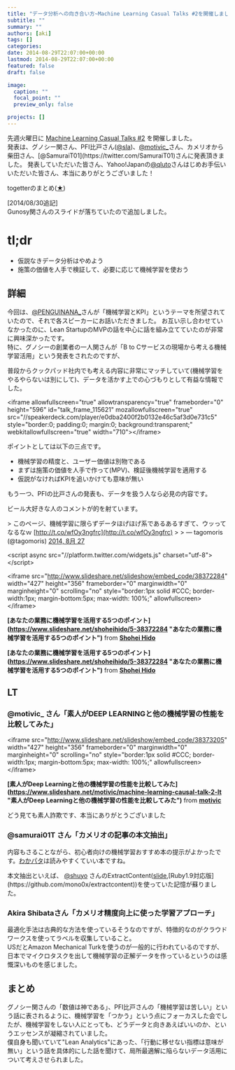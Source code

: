 ```yaml
---
title: "データ分析への向き合い方~Machine Learning Casual Talks #2を開催しました #MLCT"
subtitle: ""
summary: ""
authors: [aki]
tags: []
categories: 
date: 2014-08-29T22:07:00+00:00
lastmod: 2014-08-29T22:07:00+00:00
featured: false
draft: false

image:
  caption: ""
  focal_point: ""
  preview_only: false

projects: []
---
```

先週火曜日に [Machine Learning Casual Talks #2](http://mlct.connpass.com/event/8036/) を開催しました。  
発表は、グノシー関さん、PFI比戸さん([@sla](https://twitter.com/sla))、[@motivic\_](https://twitter.com/motivic_)さん、カメリオから柴田さん、[@SamuraiT01](https://twitter.com/SamuraiT01)さんに発表頂きました。  
発表していただいた皆さん、Yahoo!Japanの[@qluto](https://twitter.com/qluto)さんはじめお手伝いいただいた皆さん、本当にありがとうございました！

togetterのまとめ([★](http://togetter.com/li/711785))

[2014/08/30追記]  
Gunosy関さんのスライドが落ちていたので追加しました。

# tl;dr

- 仮説なきデータ分析はやめよう
- 施策の価値を人手で検証して、必要に応じて機械学習を使おう

## 詳細

今回は、[@PENGUINANA\_](https://twitter.com/PENGUINANA_)さんが「機械学習とKPI」というテーマを所望されていたので、それで各スピーカーにお話いただきました。  
お互い示し合わせていなかったのに、Lean StartupのMVPの話を中心に話を組み立てていたのが非常に興味深かったです。  
特に、グノシーの創業者の一人関さんが「B to Cサービスの現場から考える機械学習活用」という発表をされたのですが、  
  
普段からクックパッド社内でも考える内容に非常にマッチしていて(機械学習をやるやらないは別にして)、データを活かす上での心づもりとして有益な情報でした。

&lt;iframe allowfullscreen=&quot;true&quot; allowtransparency=&quot;true&quot; frameborder=&quot;0&quot; height=&quot;596&quot; id=&quot;talk_frame_115621&quot; mozallowfullscreen=&quot;true&quot; src=&quot;//speakerdeck.com/player/e0dba2400f2b0132e46c5af3d0e731c5&quot; style=&quot;border:0; padding:0; margin:0; background:transparent;&quot; webkitallowfullscreen=&quot;true&quot; width=&quot;710&quot;&gt;&lt;/iframe&gt;

ポイントとしては以下の三点です。

- 機械学習の精度と、ユーザー価値は別物である
- まずは施策の価値を人手で作って(MPV)、検証後機械学習を適用する
- 仮説がなければKPIを追いかけても意味が無い

もう一つ、PFIの比戸さんの発表も、データを扱う人なら必見の内容です。

ビール大好きな人のコメントが的を射ています。

&gt; このページ、機械学習に限らずデータほげほげ系であるあるすぎて、ウッってなるなｗ [http://t.co/wfOy3ngfrc](http://t.co/wfOy3ngfrc)
&gt; 
&gt; — tagomoris (@tagomoris) [2014, 8月 27](https://twitter.com/tagomoris/status/504443365681688576)

&lt;script async src=&quot;//platform.twitter.com/widgets.js&quot; charset=&quot;utf-8&quot;&gt;&lt;/script&gt;

&lt;iframe src=&quot;http://www.slideshare.net/slideshow/embed_code/38372284&quot; width=&quot;427&quot; height=&quot;356&quot; frameborder=&quot;0&quot; marginwidth=&quot;0&quot; marginheight=&quot;0&quot; scrolling=&quot;no&quot; style=&quot;border:1px solid #CCC; border-width:1px; margin-bottom:5px; max-width: 100%;&quot; allowfullscreen&gt; &lt;/iframe&gt;

  **[あなたの業務に機械学習を活用する5つのポイント](https://www.slideshare.net/shoheihido/5-38372284 &quot;あなたの業務に機械学習を活用する5つのポイント&quot;)** from **[Shohei Hido](http://www.slideshare.net/shoheihido)** 

  **[あなたの業務に機械学習を活用する5つのポイント](https://www.slideshare.net/shoheihido/5-38372284 &quot;あなたの業務に機械学習を活用する5つのポイント&quot;)** from **[Shohei Hido](http://www.slideshare.net/shoheihido)** 

## LT

### @motivic\_ さん「素人がDEEP LEARNINGと他の機械学習の性能を比較してみた」

&lt;iframe src=&quot;http://www.slideshare.net/slideshow/embed_code/38373205&quot; width=&quot;427&quot; height=&quot;356&quot; frameborder=&quot;0&quot; marginwidth=&quot;0&quot; marginheight=&quot;0&quot; scrolling=&quot;no&quot; style=&quot;border:1px solid #CCC; border-width:1px; margin-bottom:5px; max-width: 100%;&quot; allowfullscreen&gt; &lt;/iframe&gt;

  **[素人がDeep Learningと他の機械学習の性能を比較してみた](https://www.slideshare.net/motivic/machine-learning-causal-talk-2-lt &quot;素人がDeep Learningと他の機械学習の性能を比較してみた&quot;)** from **[motivic](http://www.slideshare.net/motivic)** 

どう見ても素人詐欺です、本当にありがとうございました

### @samurai01T さん「カメリオの記事の本文抽出」

内容もさることながら、初心者向けの機械学習おすすめ本の提示がよかったです。[わかパタ](http://www.amazon.co.jp/dp/4274131491)は読みやすくていい本ですね。

本文抽出といえば、 [@shuyo](https://twitter.com/shuyo) さんのExtractContent([slide]([http://www.slideshare.net/shuyo/web-using-crf](http://www.slideshare.net/shuyo/web-using-crf)),[Ruby1.9対応版](https://github.com/mono0x/extractcontent))を使っていた記憶が蘇りました。

### Akira Shibataさん「カメリオ精度向上に使った学習アプローチ」

最適化手法は古典的な方法を使っているそうなのですが、特徴的なのがクラウドワークスを使ってラベルを収集していること。  
USだとAmazon Mechanical Turkを使うのが一般的に行われているのですが、日本でマイクロタスクを出して機械学習の正解データを作っているというのは感慨深いものを感じました。

## まとめ

グノシー関さんの「数値は神である」、PFI比戸さんの「機械学習は苦しい」という話に表されるように、機械学習を「つかう」という点にフォーカスした会でしたが、機械学習をしない人にとっても、どうデータと向きあえばいいのか、というエッセンスが凝縮されていました。  
僕自身も聞いていて&quot;Lean Analytics&quot;にあった、「行動に移せない指標は意味が無い」という話を具体的にした話を聞けて、局所最適解に陥らないデータ活用について考えさせられました。


